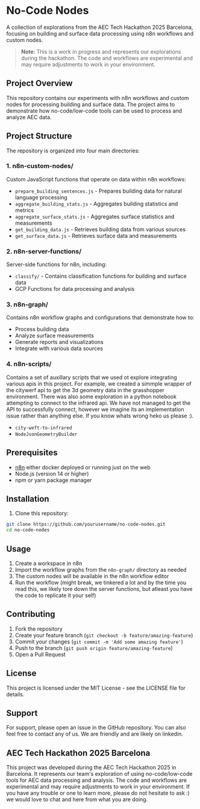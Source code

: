 # No-Code Nodes

A collection of explorations from the AEC Tech Hackathon 2025 Barcelona, focusing on building and surface data processing using n8n workflows and custom nodes.

> **Note**: This is a work in progress and represents our explorations during the hackathon. The code and workflows are experimental and may require adjustments to work in your environment.

## Project Overview

This repository contains our experiments with n8n workflows and custom nodes for processing building and surface data. The project aims to demonstrate how no-code/low-code tools can be used to process and analyze AEC data.

## Project Structure

The repository is organized into four main directories:

### 1. n8n-custom-nodes/

Custom JavaScript functions that operate on data within n8n workflows:

- `prepare_building_sentences.js` - Prepares building data for natural language processing
- `aggregate_building_stats.js` - Aggregates building statistics and metrics
- `aggregate_surface_stats.js` - Aggregates surface statistics and measurements
- `get_building_data.js` - Retrieves building data from various sources
- `get_surface_data.js` - Retrieves surface data and measurements

### 2. n8n-server-functions/

Server-side functions for n8n, including:

- `classify/` - Contains classification functions for building and surface data
- GCP Functions for data processing and analysis

### 3. n8n-graph/

Contains n8n workflow graphs and configurations that demonstrate how to:

- Process building data
- Analyze surface measurements
- Generate reports and visualizations
- Integrate with various data sources

### 4. n8n-scripts/

Contains a set of auxillary scripts that we used ot explore integrating various apis in this project. For example, we created a simmple wrapper of the citywerf api to get the 3d geometry data in the grasshopper environment. There was also some exploration in a python notebook attempting to connect to the infrared api. We have not managed to get the API to successfully connect, however we imagine its an implementation issue rather than anything else. If you know whats wrong heko us please :).

- `city-weft-to-infrared`
- `NodeJsonGeometryBuilder`

## Prerequisites

- [n8n](https://n8n.io/) either docker deployed or running just on the web
- Node.js (version 14 or higher)
- npm or yarn package manager

## Installation

1. Clone this repository:

```bash
git clone https://github.com/yourusername/no-code-nodes.git
cd no-code-nodes
```

## Usage

1. Create a workspace in n8n
2. Import the workflow graphs from the `n8n-graph/` directory as needed
3. The custom nodes will be available in the n8n workflow editor
4. Run the workflow (might break, we tinkered a lot and by the time you read this, we likely tore down the server functions, but atleast you have the code to replicate it your self)

## Contributing

1. Fork the repository
2. Create your feature branch (`git checkout -b feature/amazing-feature`)
3. Commit your changes (`git commit -m 'Add some amazing feature'`)
4. Push to the branch (`git push origin feature/amazing-feature`)
5. Open a Pull Request

## License

This project is licensed under the MIT License - see the LICENSE file for details.

## Support

For support, please open an issue in the GitHub repository. You can also feel free to contact any of us. We are friendly and are likely on linkedin.

## AEC Tech Hackathon 2025 Barcelona

This project was developed during the AEC Tech Hackathon 2025 in Barcelona. It represents our team's exploration of using no-code/low-code tools for AEC data processing and analysis. The code and workflows are experimental and may require adjustments to work in your environment. If you have any trouble or one to learn more, please do not hesitate to ask :) we would love to chat and here from what you are doing.
